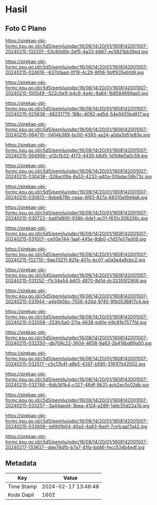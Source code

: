 # Hasil

## Foto C Plano

https://sirekap-obj-formc.kpu.go.id/c5d5/pemilu/pdpr/16/08/14/20/01/1608142001007-20240215-132201--53c80d5b-2ef5-4a33-b667-ec5821bb26ed.jpg

https://sirekap-obj-formc.kpu.go.id/c5d5/pemilu/pdpr/16/08/14/20/01/1608142001007-20240215-024616--637bfaad-0f19-4c29-8f06-5bff935ebfd9.jpg

https://sirekap-obj-formc.kpu.go.id/c5d5/pemilu/pdpr/16/08/14/20/01/1608142001007-20240215-100549--522c5e1f-b4c6-4a4c-8a84-1b8584699ae5.jpg

https://sirekap-obj-formc.kpu.go.id/c5d5/pemilu/pdpr/16/08/14/20/01/1608142001007-20240215-025636--48231775-188c-4092-ad54-54e9455bd817.jpg

https://sirekap-obj-formc.kpu.go.id/c5d5/pemilu/pdpr/16/08/14/20/01/1608142001007-20240215-064710--0414b389-bc00-4393-aa24-a0da3d51e83e.jpg

https://sirekap-obj-formc.kpu.go.id/c5d5/pemilu/pdpr/16/08/14/20/01/1608142001007-20240215-064956--e12cfb32-4f73-4430-b8d5-1d1b8e0a0c59.jpg

https://sirekap-obj-formc.kpu.go.id/c5d5/pemilu/pdpr/16/08/14/20/01/1608142001007-20240215-030438--328ac09a-8a53-4233-a40a-00bdac59b73c.jpg

https://sirekap-obj-formc.kpu.go.id/c5d5/pemilu/pdpr/16/08/14/20/01/1608142001007-20240215-030613--8ebe879b-ceaa-4f63-827a-68310a19d4a6.jpg

https://sirekap-obj-formc.kpu.go.id/c5d5/pemilu/pdpr/16/08/14/20/01/1608142001007-20240215-030723--ba81d900-938b-4de1-ac01-f610c308206c.jpg

https://sirekap-obj-formc.kpu.go.id/c5d5/pemilu/pdpr/16/08/14/20/01/1608142001007-20240215-031001--ce00e744-1aaf-445e-8db0-c1d37e07ed09.jpg

https://sirekap-obj-formc.kpu.go.id/c5d5/pemilu/pdpr/16/08/14/20/01/1608142001007-20240215-132710--9ae33211-82fa-401c-bc07-a0a5e4a9cbc2.jpg

https://sirekap-obj-formc.kpu.go.id/c5d5/pemilu/pdpr/16/08/14/20/01/1608142001007-20240215-031252--f1c34a54-b6f3-4870-8d1d-dc33355f2906.jpg

https://sirekap-obj-formc.kpu.go.id/c5d5/pemilu/pdpr/16/08/14/20/01/1608142001007-20240215-031944--a4e0b5bc-7556-420d-9745-9fb0538817c4.jpg

https://sirekap-obj-formc.kpu.go.id/c5d5/pemilu/pdpr/16/08/14/20/01/1608142001007-20240215-032058--253fc5a0-211a-4638-b40e-b9c81b7577fd.jpg

https://sirekap-obj-formc.kpu.go.id/c5d5/pemilu/pdpr/16/08/14/20/01/1608142001007-20240215-032250--db709c22-3604-4658-9a63-2b418bd69a50.jpg

https://sirekap-obj-formc.kpu.go.id/c5d5/pemilu/pdpr/16/08/14/20/01/1608142001007-20240215-032517--c5c17b4f-a9b5-4397-b595-3161f7d42502.jpg

https://sirekap-obj-formc.kpu.go.id/c5d5/pemilu/pdpr/16/08/14/20/01/1608142001007-20240215-032746--6db361b4-c327-46df-9b31-acb2ec5c02db.jpg

https://sirekap-obj-formc.kpu.go.id/c5d5/pemilu/pdpr/16/08/14/20/01/1608142001007-20240215-033257--3a44aed4-3bea-4124-a289-1ddc55d22a7d.jpg

https://sirekap-obj-formc.kpu.go.id/c5d5/pemilu/pdpr/16/08/14/20/01/1608142001007-20240215-033609--b690fb04-40a3-4a93-9ad1-7ce1caaf7a42.jpg

https://sirekap-obj-formc.kpu.go.id/c5d5/pemilu/pdpr/16/08/14/20/01/1608142001007-20240217-133637--dde78dfb-b7a7-41fa-bd46-fecc534b4edf.jpg


## Metadata

| Key        | Value               |
| ---------- | ------------------- |
| Time Stamp | 2024-02-17 13:46:48 |
| Kode Dapil | 1602                |



